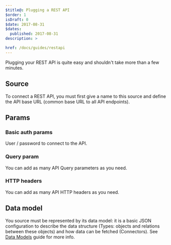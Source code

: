 ```yaml
---
$title@: Plugging a REST API
$order: 1
isDraft: 0
$date: 2017-08-31
$dates:
  published: 2017-08-31
description: >

href: /docs/guides/restapi
---
```

Plugging your REST API is quite easy and shouldn't take more than a few minutes.

## Source

To connect a REST API, you must first give a name to this source and define the API base URL (common base URL to all API endpoints).

## Params

### Basic auth params

User / password to connect to the API.

### Query param

You can add as many API Query parameters as you need.

### HTTP headers

You can add as many API HTTP headers as you need.

## Data model

You source must be represented by its data model: it is a basic JSON configuration to describe the data structure (Types: objects and relations between these objects) and how data can be fetched (Connectors). See [Data Models](/docs/guides/datamodels) guide for more info.
